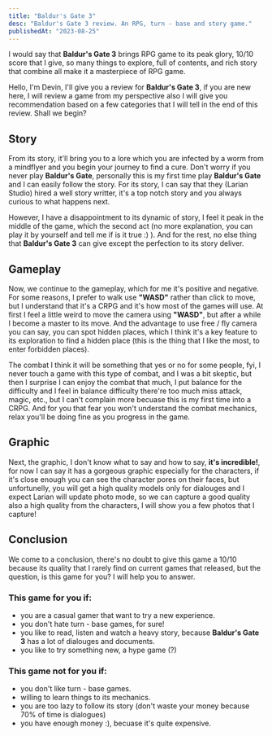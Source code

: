 ```yaml
---
title: "Baldur's Gate 3"
desc: "Baldur's Gate 3 review. An RPG, turn - base and story game."
publishedAt: "2023-08-25"
---
```

I would say that **Baldur's Gate 3** brings RPG game to its peak glory, 10/10 score that I give, so many things to explore, full of contents, and rich story that combine all make it a masterpiece of RPG game.

Hello, I'm Devin, I'll give you a review for **Baldur's Gate 3**, if you are new here, I will review a game from my perspective also I will give you recommendation based on a few categories that I will tell in the end of this review. Shall we begin?

## Story

<GithubImage path="baldur'sgate3/public/1.png" alt="Llia"/>

From its story, it'll bring you to a lore which you are infected by a worm from a mindflyer and you begin your journey to find a cure. Don't worry if you never play **Baldur's Gate**, personally this is my first time play **Baldur's Gate** and I can easily follow the story. For its story, I can say that they (Larian Studio) hired a well story writter, it's a top notch story and you always curious to what happens next.

However, I have a disappointment to its dynamic of story, I feel it peak in the middle of the game, which the second act (no more explanation, you can play it by yourself and tell me if is it true :) ). And for the rest, no else thing that **Baldur's Gate 3** can give except the perfection to its story deliver.

## Gameplay

<YoutubeVideo code="LnM6H-NjSmw" title="Baldur's Gate 3 Gameplay" aspect={16/9}/>

Now, we continue to the gameplay, which for me it's positive and negative. For some reasons, I prefer to walk use **"WASD"** rather than click to move, but I understand that it's a CRPG and it's how most of the games will use. At first I feel a little weird to move the camera using **"WASD"**, but after a while I become a master to its move. And the advantage to use free / fly camera you can say, you can spot hidden places, which I think it's a key feature to its exploration to find a hidden place (this is the thing that I like the most, to enter forbidden places).

<YoutubeVideo code="5MZAU8-vt54" title="Baldur's Gate 3 Dialogue" aspect={16/9}/>

The combat I think it will be something that yes or no for some people, fyi, I never touch a game with this type of combat, and I was a bit skeptic, but then I surprise I can enjoy the combat that much, I put balance for the difficulty and I feel in balance difficulty there're too much miss attack, magic, etc., but I can't complain more becuase this is my first time into a CRPG. And for you that fear you won't understand the combat mechanics, relax you'll be doing fine as you progress in the game.

## Graphic

<GithubImage path="baldur'sgate3/public/2.png" alt="The team"/>

Next, the graphic, I don't know what to say and how to say, **it's incredible!**, for now I can say it has a gorgeous graphic especially for the characters, if it's close enough you can see the character pores on their faces, but unfortunelly, you will get a high quality models only for dialouges and I expect Larian will update photo mode, so we can capture a good quality also a high quality from the characters, I will show you a few photos that I capture!

<GithubImage path="baldur'sgate3/public/3.png" alt="Shadowheart"/>

<GithubImage path="baldur'sgate3/public/4.png" alt="Llia in a Bar"/>

<GithubImage path="baldur'sgate3/public/5.png" alt="Shadowheart Close Up"/>

## Conclusion

We come to a conclusion, there's no doubt to give this game a 10/10 because its quality that I rarely find on current games that released, but the question, is this game for you? I will help you to answer.

### This game for you if:

- you are a casual gamer that want to try a new experience.
- you don't hate turn - base games, for sure!
- you like to read, listen and watch a heavy story, because **Baldur's Gate 3** has a lot of dialouges and documents.
- you like to try something new, a hype game (?)


### This game not for you if:

- you don't like turn - base games.
- willing to learn things to its mechanics.
- you are too lazy to follow its story (don't waste your money because 70% of time is dialogues)
- you have enough money :), becuase it's quite expensive.


